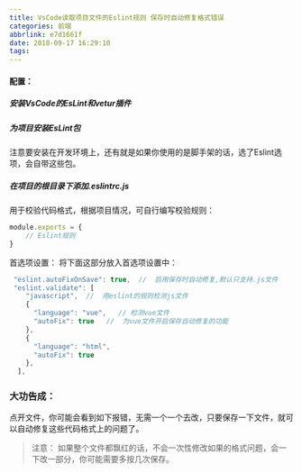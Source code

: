 ```yaml
---
title: VsCode读取项目文件的Eslint规则 保存时自动修复格式错误
categories: 前端
abbrlink: e7d1661f
date: 2018-09-17 16:29:10
tags:
---
```


####  配置：
##### 安装VsCode的EsLint和vetur插件
##### 为项目安装EsLint包
注意要安装在开发环境上，还有就是如果你使用的是脚手架的话，选了Eslint选项，会自带这些包。
##### 在项目的根目录下添加.eslintrc.js
用于校验代码格式，根据项目情况，可自行编写校验规则：
```js
module.exports = {
    // Eslint规则
}
```
首选项设置：
将下面这部分放入首选项设置中：
```js
 "eslint.autoFixOnSave": true,  //  启用保存时自动修复,默认只支持.js文件
 "eslint.validate": [
    "javascript",  //  用eslint的规则检测js文件
    {
      "language": "vue",   // 检测vue文件
      "autoFix": true   //  为vue文件开启保存自动修复的功能
    },
    {
      "language": "html",
      "autoFix": true
    },
  ],

``` 

### 大功告成：
点开文件，你可能会看到如下报错，无需一个一个去改，只要保存一下文件，就可以自动修复这些代码格式上的问题了。

> 注意：
如果整个文件都飘红的话，不会一次性修改如果的格式问题，会一下改一部分，你可能需要多按几次保存。


